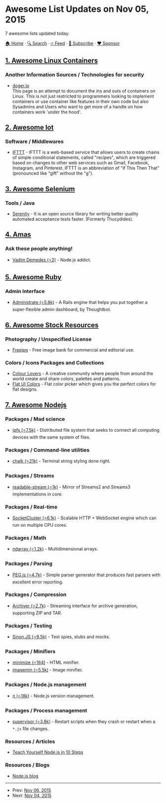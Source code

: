 # Awesome List Updates on Nov 05, 2015

7 awesome lists updated today.

[🏠 Home](/README.md) · [🔍 Search](https://www.trackawesomelist.com/search/) · [🔥 Feed](https://www.trackawesomelist.com/rss.xml) · [📮 Subscribe](https://trackawesomelist.us17.list-manage.com/subscribe?u=d2f0117aa829c83a63ec63c2f&id=36a103854c) · [❤️  Sponsor](https://github.com/sponsors/theowenyoung)



## [1. Awesome Linux Containers](/content/Friz-zy/awesome-linux-containers/README.md)

### Another Information Sources / Technologies for security

*   [doger.io](http://doger.io/)\
    This page is an attempt to document the ins and outs of containers on Linux. This is not just restricted to programmers looking to implement containers or use container like features in their own code but also Sysadmins and Users who want to get more of a handle on how containers work 'under the hood'.

## [2. Awesome Iot](/content/HQarroum/awesome-iot/README.md)

### Software / Middlewares

*   [IFTTT](https://ifttt.com/) - IFTTT is a web-based service that allows users to create chains of simple conditional statements, called "recipes", which are triggered based on changes to other web services such as Gmail, Facebook, Instagram, and Pinterest. IFTTT is an abbreviation of "If This Then That" (pronounced like "gift" without the "g").

## [3. Awesome Selenium](/content/christian-bromann/awesome-selenium/README.md)

### Tools / Java

*   [Serenity](http://www.thucydides.info/) - It is an open source library for writing better quality automated acceptance tests faster. (Formerly Thucydides).

## [4. Amas](/content/sindresorhus/amas/README.md)

### Ask these people anything!

*   [Vadim Demedes (⭐2)](https://github.com/vdemedes/ama) - Node.js addict.

## [5. Awesome Ruby](/content/markets/awesome-ruby/README.md)

### Admin Interface

*   [Administrate (⭐5.8k)](https://github.com/thoughtbot/administrate) - A Rails engine that helps you put together a super-flexible admin dashboard, by Thoughtbot.

## [6. Awesome Stock Resources](/content/neutraltone/awesome-stock-resources/README.md)

### Photography / Unspecified License

*   [Freejpg](http://en.freejpg.com.ar/) - Free image bank for commercial and editorial use.

### Colors / Icons Packages and Collections

*   [Colour Lovers](http://www.colourlovers.com) - A creative community where people from around the world create and share colors, palettes and patterns.
*   [Flat UI Colors](https://flatuicolors.com/) - Flat color picker which gives you the perfect colors for flat designs.

## [7. Awesome Nodejs](/content/sindresorhus/awesome-nodejs/README.md)

### Packages / Mad science

*   [ipfs (⭐7.5k)](https://github.com/ipfs/js-ipfs) - Distributed file system that seeks to connect all computing devices with the same system of files.

### Packages / Command-line utilities

*   [chalk (⭐21k)](https://github.com/chalk/chalk) - Terminal string styling done right.

### Packages / Streams

*   [readable-stream (⭐1k)](https://github.com/nodejs/readable-stream) - Mirror of Streams2 and Streams3 implementations in core.

### Packages / Real-time

*   [SocketCluster (⭐6.1k)](https://github.com/SocketCluster/socketcluster) - Scalable HTTP + WebSocket engine which can run on multiple CPU cores.

### Packages / Math

*   [ndarray (⭐1.2k)](https://github.com/scijs/ndarray) - Multidimensional arrays.

### Packages / Parsing

*   [PEG.js (⭐4.7k)](https://github.com/pegjs/pegjs) - Simple parser generator that produces fast parsers with excellent error reporting.

### Packages / Compression

*   [Archiver (⭐2.7k)](https://github.com/archiverjs/node-archiver) - Streaming interface for archive generation, supporting ZIP and TAR.

### Packages / Testing

*   [Sinon.JS (⭐9.5k)](https://github.com/sinonjs/sinon) - Test spies, stubs and mocks.

### Packages / Minifiers

*   [minimize (⭐164)](https://github.com/Swaagie/minimize) - HTML minifier.
*   [imagemin (⭐5.5k)](https://github.com/imagemin/imagemin) - Image minifier.

### Packages / Node.js management

*   [n (⭐18k)](https://github.com/tj/n) - Node.js version management.

### Packages / Process management

*   [supervisor (⭐3.8k)](https://github.com/petruisfan/node-supervisor) - Restart scripts when they crash or restart when a `*.js` file changes.

### Resources / Articles

*   [Teach Yourself Node.js in 10 Steps](https://ponyfoo.com/articles/teach-yourself-nodejs-in-10-steps)

### Resources / Blogs

*   [Node.js blog](https://nodejs.org/en/blog/)

---

- Prev: [Nov 06, 2015](/content/2015/11/06/README.md)
- Next: [Nov 04, 2015](/content/2015/11/04/README.md)